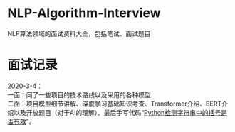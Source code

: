 # NLP-Algorithm-Interview
NLP算法领域的面试资料大全，包括笔试、面试题目
# 面试记录
2020-3-4：         
一面：问了一些项目的技术路线以及采用的各种模型            
二面：项目模型细节讲解、深度学习基础知识考查、Transformer介绍、BERT介绍以及开放题目（对于AI的理解）。最后手写代码“[Python检测字符串中的括号是否有效](https://github.com/Vincent131499/NLP-Algorithm-Interview/tree/master/剑指offer-python版/扩展题-检测字符串中的括号是否有效.md)”。


